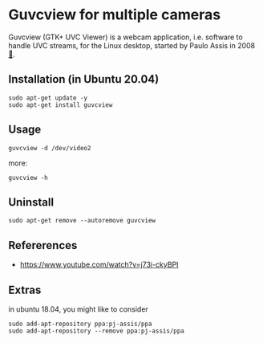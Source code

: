 # Guvcview for multiple cameras
Guvcview (GTK+ UVC Viewer) is a webcam application, i.e. software to handle UVC streams, for the Linux desktop, started by Paulo Assis in 2008 [:link:](https://en.wikipedia.org/wiki/Guvcview). 

## Installation (in Ubuntu 20.04)
```
sudo apt-get update -y 
sudo apt-get install guvcview
```

## Usage 
```
guvcview -d /dev/video2
```
more:

```
guvcview -h
```


## Uninstall
```
sudo apt-get remove --autoremove guvcview
```

## Refererences
* https://www.youtube.com/watch?v=j73i-ckyBPI


## Extras

in ubuntu 18.04, you might like to consider
```
sudo add-apt-repository ppa:pj-assis/ppa
sudo add-apt-repository --remove ppa:pj-assis/ppa
```

